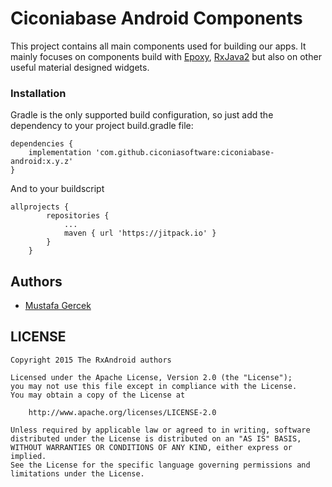 # Ciconiabase Android Components

This project contains all main components used for building our apps. It mainly focuses on components build with 
[Epoxy](https://github.com/airbnb/epoxy), [RxJava2](https://github.com/ReactiveX/RxAndroid) but also on other useful material designed widgets.

### Installation

Gradle is the only supported build configuration, so just add the dependency to your project build.gradle file:

```
dependencies {
    implementation 'com.github.ciconiasoftware:ciconiabase-android:x.y.z'
}
```

And to your buildscript
```
allprojects {
		repositories {
			...
			maven { url 'https://jitpack.io' }
		}
	}

```
## Authors

* [Mustafa Gercek](https://www.linkedin.com/in/mustafagercek/)

## LICENSE

    Copyright 2015 The RxAndroid authors

    Licensed under the Apache License, Version 2.0 (the "License");
    you may not use this file except in compliance with the License.
    You may obtain a copy of the License at

        http://www.apache.org/licenses/LICENSE-2.0

    Unless required by applicable law or agreed to in writing, software
    distributed under the License is distributed on an "AS IS" BASIS,
    WITHOUT WARRANTIES OR CONDITIONS OF ANY KIND, either express or implied.
    See the License for the specific language governing permissions and
    limitations under the License.
